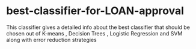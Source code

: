 # best-classifier-for-LOAN-approval

This classifier gives a detailed info about the best classifier that should be chosen out of K-means , Decision Trees , Logistic Regression and SVM along with error reduction strategies
